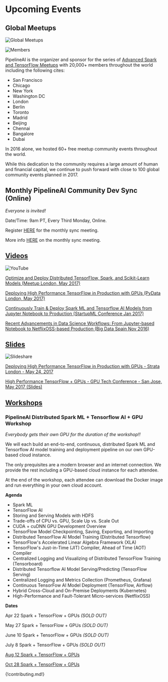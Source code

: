 # Upcoming Events
## Global Meetups

![Global Meetups](/img/global-meetups.png)

![Members](/img/advanced-spark-and-tensorflow-meetup-17000-cake-with-border.png)

PipelineAI is the organizer and sponsor for the series of [Advanced Spark and TensorFlow Meetups](https://www.meetup.com/Advanced-Spark-and-TensorFlow-Meetup/) with 20,000+ members throughout the world including the following cites:

* San Francisco
* Chicago
* New York
* Washington DC
* London
* Berlin
* Toronto
* Madrid 
* Beijing
* Chennai
* Bangalore
* Dubai

In 2016 alone, we hosted 60+ free meetup community events throughout the world.  

While this dedication to the community requires a large amount of human and financial capital, we continue to push forward with close to 100 global community events planned in 2017.

## Monthly PipelineAI Community Dev Sync (Online)

_Everyone is invited!_

Date/Time:  9am PT, Every Third Monday, Online.

Register [HERE](https://zoom.us/webinar/register/4c3a4266139a5d1d8c34be5db4a05ad8) for the monthly sync  meeting.

More info [HERE](https://www.meetup.com/Advanced-Spark-and-TensorFlow-Meetup/events/240026055/) on the monthly sync meeting.

## [Videos](https://www.youtube.com/playlist?list=PL7pBcJ870QHeNRBXdKirc4fdtbtbB5Xy-)
![YouTube](http://advancedspark.com/img/youtube-300x134.png)

[Optimize and Deploy Distributed TensorFlow, Spark, and Scikit-Learn Models (Meetup London, May 2017)](https://www.youtube.com/watch?v=dTDq_Z81m5M)

[Deploying High Performance TensorFlow in Production with GPUs (PyData London, May 2017)](https://www.youtube.com/watch?v=TuGszWtR0ss)

[Continuously Train & Deploy Spark ML and Tensorflow AI Models from Jupyter Notebook to Production (StartupML Conference Jan 2017)](https://www.youtube.com/embed/swiPWUxBvSc)

[Recent Advancements in Data Science Workflows: From Jupyter-based Notebook to NetflixOSS-based Production (Big Data Spain Nov 2016)](https://www.youtube.com/embed/QPI_RtIrO7g)

## [Slides](http://www.slideshare.net/cfregly)
![Slideshare](http://advancedspark.com/img/slideshare.png)

[Deploying High Performance TensorFlow in Production with GPUs - Strata London - May 24, 2017](https://www.slideshare.net/cfregly/optimize-deploy-distributed-tensorflow-spark-and-scikitlearn-models-on-gpus)

[High Performance TensorFlow + GPUs - GPU Tech Conference - San Jose, May 2017 (Slides)](https://www.slideshare.net/cfregly/high-performance-distributed-tensorflow-with-gpus-nvidia-gpu-tech-conference-may-08-2017)

## [Workshops](/training/index.md)

### PipelineAI Distributed Spark ML + Tensorflow AI + GPU Workshop
_Everybody gets their own GPU for the duration of the workshop!!_

We will each build an end-to-end, continuous, distributed Spark ML and Tensorflow AI model training and deployment pipeline on our own GPU-based cloud instance.

The only prequisites are a modern browser and an internet connection. We provide the rest including a GPU-based cloud instance for each attendee.

At the end of the workshop, each attendee can download the Docker image and run everything in your own cloud account.

**Agenda**

* Spark ML
* TensorFlow AI
* Storing and Serving Models with HDFS
* Trade-offs of CPU vs. GPU, Scale Up vs. Scale Out
* CUDA + cuDNN GPU Development Overview
* TensorFlow Model Checkpointing, Saving, Exporting, and Importing
* Distributed TensorFlow AI Model Training (Distributed Tensorflow)
* TensorFlow's Accelerated Linear Algebra Framework (XLA)
* TensorFlow's Just-in-Time (JIT) Compiler, Ahead of Time (AOT) Compiler
* Centralized Logging and Visualizing of Distributed TensorFlow Training (Tensorboard)
* Distributed Tensorflow AI Model Serving/Predicting (TensorFlow Serving)
* Centralized Logging and Metrics Collection (Prometheus, Grafana)
* Continuous TensorFow AI Model Deployment (TensorFlow, Airflow)
* Hybrid Cross-Cloud and On-Premise Deployments (Kubernetes)
* High-Performance and Fault-Tolerant Micro-services (NetflixOSS)

**Dates**

Apr 22 Spark + TensorFlow + GPUs _(SOLD OUT)_

May 27 Spark + TensorFlow + GPUs _(SOLD OUT)_

June 10 Spark + TensorFlow + GPUs _(SOLD OUT)_

July 8 Spark + TensorFlow + GPUs _(SOLD OUT)_

[Aug 12 Spark + TensorFlow + GPUs](https://www.eventbrite.com/e/pipelineai-distributed-spark-ml-tensorflow-ai-gpu-workshop-tickets-35387193047?discount=ADVANCEDTENSORFLOW20)

[Oct 28 Spark + TensorFlow + GPUs](https://www.eventbrite.com/e/pipelineai-distributed-spark-ml-tensorflow-ai-gpu-workshop-tickets-35387827946?discount=ADVANCEDTENSORFLOW20)

{!contributing.md!}
